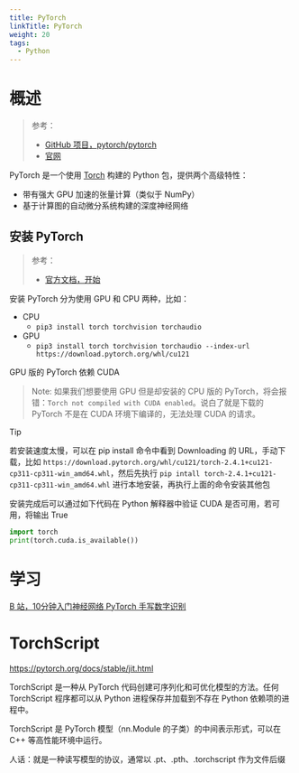 ```yaml
---
title: PyTorch
linkTitle: PyTorch
weight: 20
tags:
  - Python
---
```


# 概述

> 参考：
>
> - [GitHub 项目，pytorch/pytorch](https://github.com/pytorch/pytorch)
> - [官网](https://pytorch.org/)

PyTorch 是一个使用 [Torch](/docs/12.AI/科学计算/Torch.md) 构建的 Python 包，提供两个高级特性：

- 带有强大 GPU 加速的张量计算（类似于 NumPy）
- 基于计算图的自动微分系统构建的深度神经网络

## 安装 PyTorch

> 参考：
>
> - [官方文档，开始](https://pytorch.org/get-started/locally/)

安装 PyTorch 分为使用 GPU 和 CPU 两种，比如：

- CPU
  - `pip3 install torch torchvision torchaudio`
- GPU
  - `pip3 install torch torchvision torchaudio --index-url https://download.pytorch.org/whl/cu121`

GPU 版的 PyTorch 依赖 CUDA

> Note: 如果我们想要使用 GPU 但是却安装的 CPU 版的 PyTorch，将会报错：`Torch not compiled with CUDA enabled`。说白了就是下载的 PyTorch 不是在 CUDA 环境下编译的，无法处理 CUDA 的请求。

> [!Tip]
> 若安装速度太慢，可以在 pip install 命令中看到 Downloading 的 URL，手动下载，比如 `https://download.pytorch.org/whl/cu121/torch-2.4.1+cu121-cp311-cp311-win_amd64.whl`，然后先执行 `pip intall torch-2.4.1+cu121-cp311-cp311-win_amd64.whl` 进行本地安装，再执行上面的命令安装其他包

安装完成后可以通过如下代码在 Python 解释器中验证 CUDA 是否可用，若可用，将输出 True

```python
import torch
print(torch.cuda.is_available())
```

# 学习

[B 站，10分钟入门神经网络 PyTorch 手写数字识别](https://www.bilibili.com/video/BV1GC4y15736)

# TorchScript

https://pytorch.org/docs/stable/jit.html

TorchScript 是一种从 PyTorch 代码创建可序列化和可优化模型的方法。任何 TorchScript 程序都可以从 Python 进程保存并加载到不存在 Python 依赖项的进程中。

TorchScript 是 PyTorch 模型（nn.Module 的子类）的中间表示形式，可以在 C++ 等高性能环境中运行。

人话：就是一种读写模型的协议，通常以 .pt、.pth、.torchscript 作为文件后缀